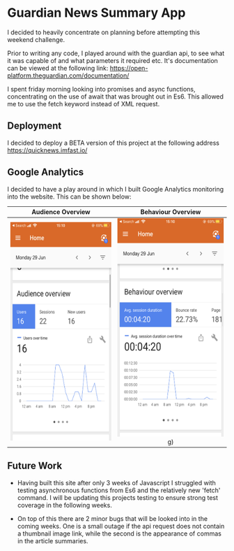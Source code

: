 # Guardian News Summary App

I decided to heavily concentrate on planning before attempting this weekend challenge.

Prior to writing any code, I played around with the guardian api, to see what it was capable of and what parameters it required etc. It's documentation can be viewed at the following link:
https://open-platform.theguardian.com/documentation/

I spent friday morning looking into promises and async functions, concentrating on the use of await that was brought out in Es6. This allowed me to use the fetch keyword instead of XML request.

## Deployment

I decided to deploy a BETA version of this project at the following address https://quicknews.imfast.io/

## Google Analytics

I decided to have a play around in which I built Google Analytics monitoring into the website. This can be shown below:

Audience Overview          |  Behaviour Overview
:-------------------------:|:-------------------------:
 <img src="image0.png" width="300" height="500" /> |  <img src="image1.png" width="300" height="500" />g)

## Future Work

* Having built this site after only 3 weeks of Javascript I struggled with testing asynchronous functions from Es6 and the relatively new 'fetch' command. I will be updating this projects testing to ensure strong test coverage in the following weeks.

* On top of this there are 2 minor bugs that will be looked into in the coming weeks. One is a small outage if the api request does not contain a thumbnail image link, while the second is the appearance of commas in the article summaries.

